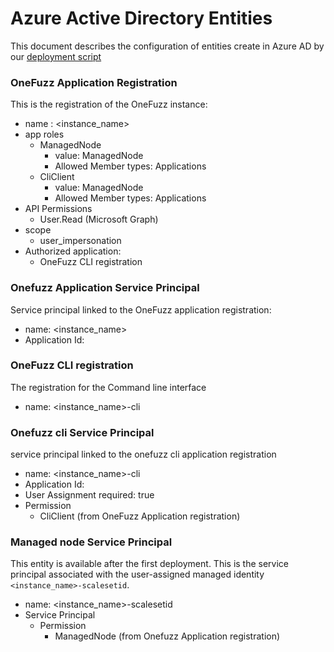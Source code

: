 # Azure Active Directory Entities
This document describes the configuration of entities create in Azure AD by our [deployment script](../src/deployment/deploy.sh)

### OneFuzz Application Registration
This is the registration of the OneFuzz instance:
* name : <instance_name>
* app roles
    * ManagedNode
        * value: ManagedNode
        * Allowed Member types: Applications
    * CliClient
        * value: ManagedNode
        * Allowed Member types: Applications
* API Permissions
    * User.Read (Microsoft Graph)
* scope
    * user_impersonation
* Authorized application:
    * OneFuzz CLI registration

### Onefuzz Application Service Principal
Service principal linked to the OneFuzz application registration:
* name: <instance_name>
* Application Id: <Onefuzz Application registration app_id>

### OneFuzz CLI registration
The registration for the Command line interface
* name: <instance_name>-cli

### Onefuzz cli Service Principal
service principal linked to the onefuzz cli application registration
* name: <instance_name>-cli
* Application Id: <Onefuzz cli registration app_id>
* User Assignment required: true
* Permission
    * CliClient (from OneFuzz Application registration)

### Managed node Service Principal
This entity is available after the first deployment. This is the service principal associated with the user-assigned managed identity `<instance_name>-scalesetid`.

* name: <instance_name>-scalesetid
* Service Principal
    * Permission
        * ManagedNode (from Onefuzz Application registration)
